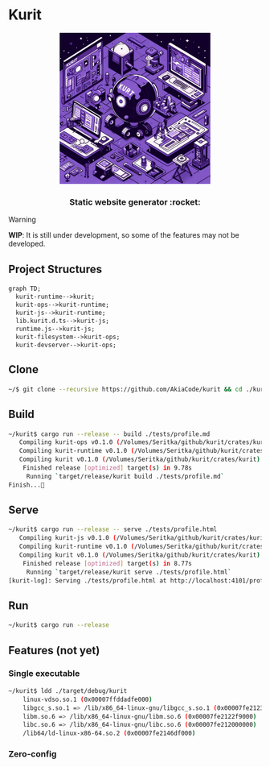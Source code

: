 # Kurit
<div align="center">
  <img src="./assets/logo.png" width="300"/>
  <h3>Static website generator :rocket:</h3>
</div>

> [!WARNING] 
> **WIP**: It is still under development, so some of the features may not be developed.

## Project Structures
```mermaid
graph TD;
  kurit-runtime-->kurit;
  kurit-ops-->kurit-runtime;
  kurit-js-->kurit-runtime;
  lib.kurit.d.ts-->kurit-js;
  runtime.js-->kurit-js;
  kurit-filesystem-->kurit-ops;
  kurit-devserver-->kurit-ops;
```

## Clone
```sh
~/$ git clone --recursive https://github.com/AkiaCode/kurit && cd ./kurit
```

## Build
```sh
~/kurit$ cargo run --release -- build ./tests/profile.md
   Compiling kurit-ops v0.1.0 (/Volumes/Seritka/github/kurit/crates/kurit-ops)
   Compiling kurit-runtime v0.1.0 (/Volumes/Seritka/github/kurit/crates/kurit-runtime)
   Compiling kurit v0.1.0 (/Volumes/Seritka/github/kurit/crates/kurit)
    Finished release [optimized] target(s) in 9.78s
     Running `target/release/kurit build ./tests/profile.md`
Finish...🚀
```

## Serve
```sh
~/kurit$ cargo run --release -- serve ./tests/profile.html
   Compiling kurit-js v0.1.0 (/Volumes/Seritka/github/kurit/crates/kurit-js)
   Compiling kurit-runtime v0.1.0 (/Volumes/Seritka/github/kurit/crates/kurit-runtime)
   Compiling kurit v0.1.0 (/Volumes/Seritka/github/kurit/crates/kurit)
    Finished release [optimized] target(s) in 8.77s
     Running `target/release/kurit serve ./tests/profile.html`
[kurit-log]: Serving ./tests/profile.html at http://localhost:4101/profile.html
```

## Run
```sh
~/kurit$ cargo run --release
```
## Features (not yet)

### Single executable
```sh
~/kurit$ ldd ./target/debug/kurit
	linux-vdso.so.1 (0x00007ffddadfe000)
	libgcc_s.so.1 => /lib/x86_64-linux-gnu/libgcc_s.so.1 (0x00007fe2123e0000)
	libm.so.6 => /lib/x86_64-linux-gnu/libm.so.6 (0x00007fe2122f9000)
	libc.so.6 => /lib/x86_64-linux-gnu/libc.so.6 (0x00007fe212000000)
	/lib64/ld-linux-x86-64.so.2 (0x00007fe2146df000)
```

### Zero-config
